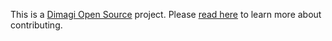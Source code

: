 This is a [Dimagi Open Source](https://github.com/dimagi/code-review) project. Please [read here](CONTRIBUTING.rst) to learn more about contributing.
